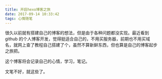 ```yaml
---
title: 开启hexo博客之旅
date: 2017-09-14 10:33:42
tags: 心情随笔
---
```

很久以前就有搭建自己的博客的想法，但是由于各种问题都没实现。最近看到github 的个人博客开发，觉得挺适合自己的，不用买服务器，前期也不用买域名，就网上查了教程自己搭建了个，虽然不算新鲜东西，但也算是自己的博客起步之旅把。

这个博客将会记录自己的心情，学习，笔记。

文笔不好，就这些了。
